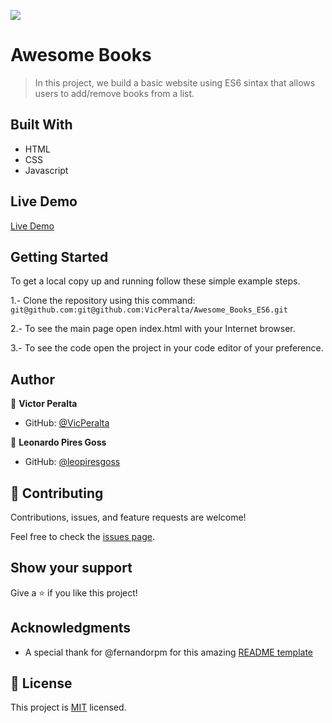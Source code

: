 ![](https://img.shields.io/badge/Microverse-blueviolet)

# Awesome Books

> In this project, we build a basic website using ES6 sintax that allows users to add/remove books from a list.



## Built With

- HTML
- CSS
- Javascript

## Live Demo
[Live Demo]( https://vicperalta.github.io/Awesome_Books_ES6/)

## Getting Started

To get a local copy up and running follow these simple example steps.  

1.- Clone the repository using this command:
`git@github.com:git@github.com:VicPeralta/Awesome_Books_ES6.git` 

2.- To see the main page open index.html with your Internet browser.  

3.- To see the code open the project in your code editor of your preference.


## Author

👤 **Victor Peralta**
- GitHub: [@VicPeralta](https://github.com/VicPeralta)

👤 **Leonardo Pires Goss**

- GitHub: [@leopiresgoss](https://github.com/leopiresgoss)


## 🤝 Contributing

Contributions, issues, and feature requests are welcome!

Feel free to check the [issues page](../../issues/).

## Show your support

Give a ⭐️ if you like this project!

## Acknowledgments

- A special thank for @fernandorpm for this amazing [README template](https://github.com/microverseinc/readme-template)

## 📝 License

This project is [MIT](./MIT.md) licensed.
